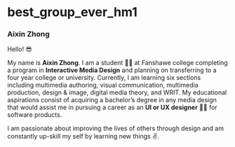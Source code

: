 # best_group_ever_hm1

### Aixin Zhong
Hello! :sunglasses:

My name is **Aixin Zhong**. I am a student :woman_student: at Fanshawe college completing a program in **Interactive Media Design** and planning on transferring to a four year college or university. Currently, I am learning six sections including multimedia authoring, visual communication, multimedia production, design & image, digital media theory, and WRIT. My educational aspirations consist of acquiring a bachelor’s degree in any media design that would assist me in pursuing a career as an **UI or UX designer** :woman_technologist: for software products.

I am passionate about improving the lives of others through design and am constantly up-skill my self by learning new things :v:.

